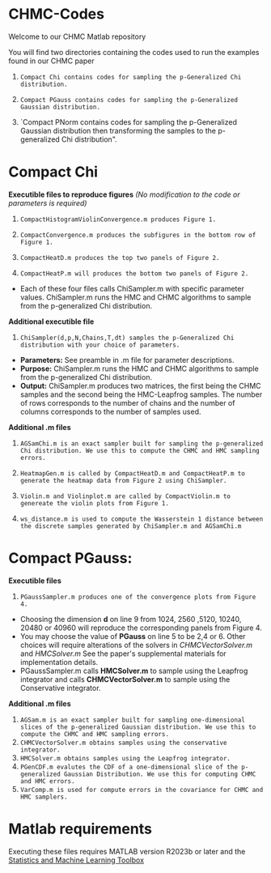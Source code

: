 # CHMC-Codes

Welcome to our CHMC Matlab repository

You will find two directories containing the codes used to run the examples found in our CHMC paper

1. `Compact Chi contains codes for sampling the p-Generalized Chi distribution.` 

2. `Compact PGauss contains codes for sampling the p-Generalized Gaussian distribution.`

3. `Compact PNorm contains codes for sampling the p-Generalized Gaussian distribution then transforming the samples to the p-generalized Chi distribution".

# Compact Chi 
**Executible files to reproduce figures** _(No modification to the code or parameters is required)_

1. `CompactHistogramViolinConvergence.m produces Figure 1.`

2. `CompactConvergence.m produces the subfigures in the bottom row of Figure 1.`

3. `CompactHeatD.m produces the top two panels of Figure 2.`

4. `CompactHeatP.m will produces the bottom two panels of Figure 2.`

- Each of these four files calls ChiSampler.m with specific parameter values. ChiSampler.m runs the HMC and CHMC algorithms to sample from the p-generalized Chi distribution.


**Additional executible file**

1. `ChiSampler(d,p,N,Chains,T,dt) samples the p-Generalized Chi distribution with your choice of parameters.`  
 - **Parameters:** See preamble in .m file for parameter descriptions.
 - **Purpose:** ChiSampler.m runs the HMC and CHMC algorithms to sample from the p-generalized Chi distribution.
 - **Output:** ChiSampler.m produces two matrices, the first being the CHMC samples and the second being the HMC-Leapfrog samples. The number of rows corresponds to the number of chains and the number of columns corresponds to the number of samples used.

**Additional .m files**
1. `AGSamChi.m is an exact sampler built for sampling the p-generalized Chi distribution. We use this to compute the CHMC and HMC sampling errors.` 

2. `HeatmapGen.m is called by CompactHeatD.m and CompactHeatP.m to generate the heatmap data from Figure 2 using ChiSampler.`

3. `Violin.m and Violinplot.m are called by CompactViolin.m to genereate the violin plots from Figure 1.`

4. `ws_distance.m is used to compute the Wasserstein 1 distance between the discrete samples generated by ChiSampler.m and AGSamChi.m`

# Compact PGauss:
**Executible files**

1. `PGaussSampler.m produces one of the convergence plots from Figure 4.`
- Choosing the dimension **d** on line 9 from 1024, 2560 ,5120, 10240, 20480 or 40960 will reproduce the corresponding panels from Figure 4.
- You may choose the value of **PGauss** on line 5 to be 2,4 or 6. Other choices will require alterations of the solvers in _CHMCVectorSolver.m_ and _HMCSolver.m_ See the paper's supplemental materials for implementation details.
- PGaussSampler.m calls **HMCSolver.m** to sample using the Leapfrog integrator and calls **CHMCVectorSolver.m** to sample using the Conservative integrator.

**Additional .m files**

1. `AGSam.m is an exact sampler built for sampling one-dimensional slices of the p-generalized Gaussian distribution. We use this to compute the CHMC and HMC sampling errors.`
2. `CHMCVectorSolver.m obtains samples using the conservative integrator.`
3. `HMCSolver.m obtains samples using the Leapfrog integrator.`
4. `PGenCDF.m evalutes the CDF of a one-dimensional slice of the p-generalized Gaussian Distribution. We use this for computing CHMC and HMC errors.`
5. `VarComp.m is used for compute errors in the covariance for CHMC and HMC samplers.` 


# Matlab requirements

Executing these files requires MATLAB version R2023b or later and the [Statistics and Machine Learning Toolbox](https://www.mathworks.com/products/statistics.html)
